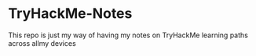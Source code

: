 # TryHackMe-Notes
This repo is just my way of having my notes on TryHackMe learning paths across allmy devices
